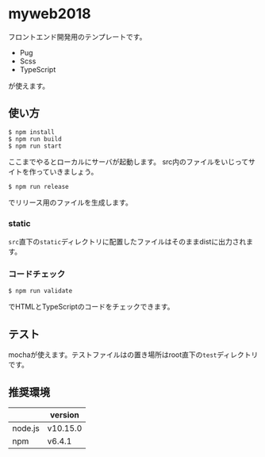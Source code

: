 # myweb2018

フロントエンド開発用のテンプレートです。

* Pug
* Scss
* TypeScript

が使えます。

## 使い方

```
$ npm install
$ npm run build
$ npm run start
```

ここまでやるとローカルにサーバが起動します。
src内のファイルをいじってサイトを作っていきましょう。

```
$ npm run release
```

でリリース用のファイルを生成します。

### static

`src`直下の`static`ディレクトリに配置したファイルはそのままdistに出力されます。

### コードチェック

```
$ npm run validate
```

でHTMLとTypeScriptのコードをチェックできます。

## テスト

mochaが使えます。テストファイルはの置き場所はroot直下の`test`ディレクトリです。


## 推奨環境

|    | version  |
| ---- | ---- |
|  node.js  | v10.15.0  |
|  npm  | v6.4.1  |
